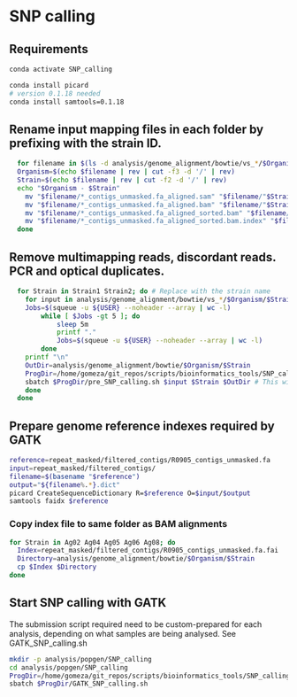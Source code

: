 # SNP calling 

## Requirements

```bash
conda activate SNP_calling

conda install picard
# version 0.1.18 needed
conda install samtools=0.1.18
```

## Rename input mapping files in each folder by prefixing with the strain ID.

```bash
  for filename in $(ls -d analysis/genome_alignment/bowtie/vs_*/$Organism/$Strain); do
  Organism=$(echo $filename | rev | cut -f3 -d '/' | rev)
  Strain=$(echo $filename | rev | cut -f2 -d '/' | rev)
  echo "$Organism - $Strain"
    mv "$filename/*_contigs_unmasked.fa_aligned.sam" "$filename/"$Strain"_unmasked.fa_aligned.sam"
    mv "$filename/*_contigs_unmasked.fa_aligned.bam" "$filename/"$Strain"_unmasked.fa_aligned.bam"
    mv "$filename/*_contigs_unmasked.fa_aligned_sorted.bam" "$filename/"$Strain"_unmasked.fa_aligned_sorted.bam"
    mv "$filename/*_contigs_unmasked.fa_aligned_sorted.bam.index" "$filename/"$Strain"_unmasked.fa_aligned_sorted.bam.index"
  done
```

## Remove multimapping reads, discordant reads. PCR and optical duplicates. 

```bash
  for Strain in Strain1 Strain2; do # Replace with the strain name
    for input in analysis/genome_alignment/bowtie/vs_*/$Organism/$Strain/"$Strain"_unmasked.fa_aligned.sam; do
    Jobs=$(squeue -u ${USER} --noheader --array | wc -l)
        while [ $Jobs -gt 5 ]; do
            sleep 5m
            printf "."
            Jobs=$(squeue -u ${USER} --noheader --array | wc -l)
        done
    printf "\n"
    OutDir=analysis/genome_alignment/bowtie/$Organism/$Strain
    ProgDir=/home/gomeza/git_repos/scripts/bioinformatics_tools/SNP_calling
    sbatch $ProgDir/pre_SNP_calling.sh $input $Strain $OutDir # This will add read group and sample name to each mapped read. Preferably, use the shortest ID possible.
    done
  done
```

## Prepare genome reference indexes required by GATK

```bash
reference=repeat_masked/filtered_contigs/R0905_contigs_unmasked.fa
input=repeat_masked/filtered_contigs/
filename=$(basename "$reference")
output="${filename%.*}.dict"
picard CreateSequenceDictionary R=$reference O=$input/$output
samtools faidx $reference
```

### Copy index file to same folder as BAM alignments

```bash
for Strain in Ag02 Ag04 Ag05 Ag06 Ag08; do
  Index=repeat_masked/filtered_contigs/R0905_contigs_unmasked.fa.fai
  Directory=analysis/genome_alignment/bowtie/$Organism/$Strain
  cp $Index $Directory
done
```

## Start SNP calling with GATK
The submission script required need to be custom-prepared for each analysis, depending on what samples are being analysed.
See GATK_SNP_calling.sh

```bash
mkdir -p analysis/popgen/SNP_calling
cd analysis/popgen/SNP_calling
ProgDir=/home/gomeza/git_repos/scripts/bioinformatics_tools/SNP_calling
sbatch $ProgDir/GATK_SNP_calling.sh
```


